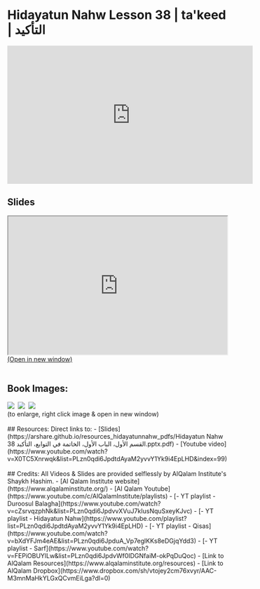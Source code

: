 # Hidayatun Nahw Lesson 38 | ta'keed | التأكيد

<iframe width="560" height="315" src="https://www.youtube-nocookie.com/embed/X0TC5Xnrwqk?start=0" frameborder="0" allow="accelerometer; autoplay; encrypted-media; gyroscope; picture-in-picture" allowfullscreen="allowfullscreen"></iframe><BR>

<h2>Slides</h2>
<div>
    <object
    data='https://arshare.github.io/resources_hidayatunnahw_pdfs/Hidayatun Nahw 38 القسم الأول، الباب الأول، الخاتمة في التوابع، التأكيد.pptx.pdf'
    type="application/pdf"
    width="560"
    height="315"
    >
    <iframe
        src='https://arshare.github.io/resources_hidayatunnahw_pdfs/Hidayatun Nahw 38 القسم الأول، الباب الأول، الخاتمة في التوابع، التأكيد.pptx.pdf'
        width="500"
        height="315"
    >
    <p>This browser does not support PDF!</p>
    </iframe>
    </object>
</div>
<A HREF='https://arshare.github.io/resources_hidayatunnahw_pdfs/Hidayatun Nahw 38 القسم الأول، الباب الأول، الخاتمة في التوابع، التأكيد.pptx.pdf' target=_>(Open in new window)</A>
<BR><BR>
<H2>Book Images:</H2>
<IMG SRC='https://arshare.github.io/resources_hidayatunnahw_book_images/054.png' class=bookpage style="max-width: 30%;">&nbsp;&nbsp;<IMG SRC='https://arshare.github.io/resources_hidayatunnahw_book_images/055.png' class=bookpage style="max-width: 30%;">&nbsp;&nbsp;<IMG SRC='https://arshare.github.io/resources_hidayatunnahw_book_images/056.png' class=bookpage style="max-width: 30%;">&nbsp;&nbsp;<BR>(to enlarge, right click image & open in new window)<BR><BR>
## Resources:
Direct links to:
- [Slides](https://arshare.github.io/resources_hidayatunnahw_pdfs/Hidayatun Nahw 38 القسم الأول، الباب الأول، الخاتمة في التوابع، التأكيد.pptx.pdf)
- [Youtube video](https://www.youtube.com/watch?v=X0TC5Xnrwqk&list=PLzn0qdi6JpdtdAyaM2yvvY1Yk9i4EpLHD&index=99)
<BR><BR>
## Credits:
All Videos & Slides are provided selflessly by AlQalam Institute's Shaykh Hashim.
- [Al Qalam Institute website](https://www.alqalaminstitute.org/)
- [Al Qalam Youtube](https://www.youtube.com/c/AlQalamInstitute/playlists)
- [- YT playlist - Duroosul Balagha](https://www.youtube.com/watch?v=cZsrvqzphNk&list=PLzn0qdi6JpdvvXVuJ7kIusNquSxeyKJvc)
- [- YT playlist - Hidayatun Nahw](https://www.youtube.com/playlist?list=PLzn0qdi6JpdtdAyaM2yvvY1Yk9i4EpLHD)
- [- YT playlist - Qisas](https://www.youtube.com/watch?v=bXdYFJm4eAE&list=PLzn0qdi6JpduA_Vp7eglKKs8eDGjqYdd3)
- [- YT playlist - Sarf](https://www.youtube.com/watch?v=FEPiOBUYlLw&list=PLzn0qdi6JpdvWf0IDGNfaiM-okPqDuQoc)
- [Link to AlQalam Resources](https://www.alqalaminstitute.org/resources)
- [Link to AlQalam Dropbox](https://www.dropbox.com/sh/vtojey2cm76xvyr/AAC-M3mnMaHkYLGxQCvmEiLga?dl=0)
